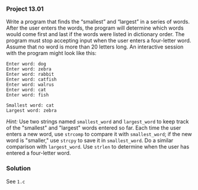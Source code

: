 ### Project 13.01
Write a program that finds the “smallest” and “largest” in a series of words. After the user enters the words, the program will determine which words would come first and last if the words were listed in dictionary order. The program must stop accepting input when the user enters a four-letter word. Assume that no word is more than 20 letters long. An interactive session with the program might look like this:
```
Enter word: dog
Enter word: zebra
Enter word: rabbit
Enter word: catfish
Enter word: walrus
Enter word: cat
Enter word: fish

Smallest word: cat
Largest word: zebra
```

*Hint:* Use two strings named `smallest_word` and `largest_word` to keep track of the "smallest" and "largest" words entered so far. Each time the user enters a new word, use `strcomp` to compare it with `smallest_word`; if the new word is "smaller," use `strcpy` to save it in `smallest_word`. Do a similar comparison with `largest_word`. Use `strlen` to determine when the user has entered a four-letter word.
  
### Solution
See `1.c`

